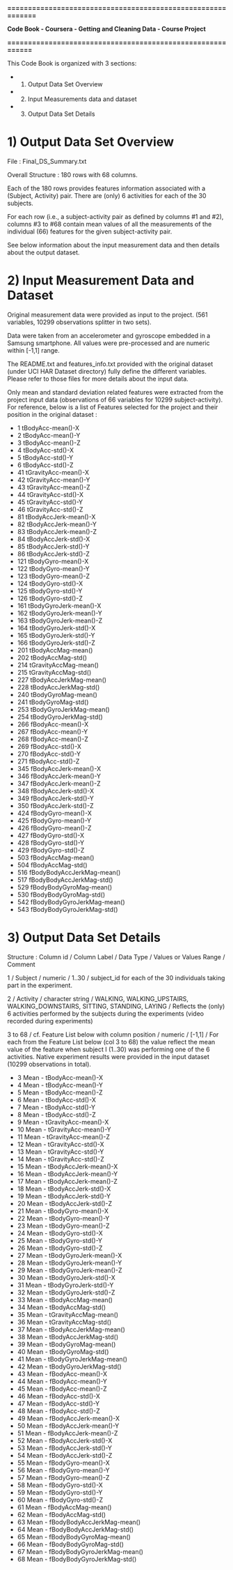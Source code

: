 **============================================================**

**Code Book - Coursera - Getting and Cleaning Data - Course Project**

**===========================================================**

This Code Book is organized with 3 sections:

- 1) Output Data Set Overview
- 2) Input Measurements data and dataset
- 3) Output Data Set Details

# 1) Output Data Set Overview

File : Final_DS_Summary.txt

Overall Structure : 180 rows with 68 columns.

Each of the 180 rows provides features information associated with a (Subject, Activity) pair. There are (only) 6 activities for each of the 30 subjects.

For each row (i.e., a subject-activity pair as defined by columns #1 and #2), columns #3 to #68 contain mean values of all the measurements of the individual (66) features for the given  subject-activity pair.

See below information about the input measurement data and then details about the output dataset.

# 2) Input Measurement Data and Dataset

Original measurement data were provided as input to the project.  (561 variables, 10299 observations splitter in two sets). 

Data were taken from an accelerometer and gyroscope embedded in a Samsung smartphone. All values were pre-processed and are numeric within [-1,1] range.

The README.txt and features_info.txt provided with the original dataset (under UCI HAR Dataset directory) fully define the different variables. Please refer to those files for more details about the input data.

Only mean and standard deviation related features were extracted from the project input data (observations of 66 variables for 10299 subject-activity). For reference, below is a list of Features selected for the project and their position in the original dataset  : 

- 1             tBodyAcc-mean()-X
- 2             tBodyAcc-mean()-Y
- 3             tBodyAcc-mean()-Z
- 4              tBodyAcc-std()-X
- 5              tBodyAcc-std()-Y
- 6              tBodyAcc-std()-Z
- 41         tGravityAcc-mean()-X
- 42         tGravityAcc-mean()-Y
- 43         tGravityAcc-mean()-Z
- 44          tGravityAcc-std()-X
- 45          tGravityAcc-std()-Y
- 46          tGravityAcc-std()-Z
- 81        tBodyAccJerk-mean()-X
- 82        tBodyAccJerk-mean()-Y
- 83        tBodyAccJerk-mean()-Z
- 84         tBodyAccJerk-std()-X
- 85         tBodyAccJerk-std()-Y
- 86         tBodyAccJerk-std()-Z
- 121          tBodyGyro-mean()-X
- 122          tBodyGyro-mean()-Y
- 123          tBodyGyro-mean()-Z
- 124           tBodyGyro-std()-X
- 125           tBodyGyro-std()-Y
- 126           tBodyGyro-std()-Z
- 161      tBodyGyroJerk-mean()-X
- 162      tBodyGyroJerk-mean()-Y
- 163      tBodyGyroJerk-mean()-Z
- 164       tBodyGyroJerk-std()-X
- 165       tBodyGyroJerk-std()-Y
- 166       tBodyGyroJerk-std()-Z
- 201          tBodyAccMag-mean()
- 202           tBodyAccMag-std()
- 214       tGravityAccMag-mean()
- 215        tGravityAccMag-std()
- 227      tBodyAccJerkMag-mean()
- 228       tBodyAccJerkMag-std()
- 240         tBodyGyroMag-mean()
- 241          tBodyGyroMag-std()
- 253     tBodyGyroJerkMag-mean()
- 254      tBodyGyroJerkMag-std()
- 266           fBodyAcc-mean()-X
- 267           fBodyAcc-mean()-Y
- 268           fBodyAcc-mean()-Z
- 269            fBodyAcc-std()-X
- 270            fBodyAcc-std()-Y
- 271            fBodyAcc-std()-Z
- 345       fBodyAccJerk-mean()-X
- 346       fBodyAccJerk-mean()-Y
- 347       fBodyAccJerk-mean()-Z
- 348        fBodyAccJerk-std()-X
- 349        fBodyAccJerk-std()-Y
- 350        fBodyAccJerk-std()-Z
- 424          fBodyGyro-mean()-X
- 425          fBodyGyro-mean()-Y
- 426          fBodyGyro-mean()-Z
- 427           fBodyGyro-std()-X
- 428           fBodyGyro-std()-Y
- 429           fBodyGyro-std()-Z
- 503          fBodyAccMag-mean()
- 504           fBodyAccMag-std()
- 516  fBodyBodyAccJerkMag-mean()
- 517   fBodyBodyAccJerkMag-std()
- 529     fBodyBodyGyroMag-mean()
- 530      fBodyBodyGyroMag-std()
- 542 fBodyBodyGyroJerkMag-mean()
- 543  fBodyBodyGyroJerkMag-std()

# 3) Output Data Set Details
 
Structure : Column id / Column Label / Data Type / Values or Values Range / Comment

1 / Subject / numeric / 1..30 /
subject_id for each of the 30 individuals taking part in the experiment.

2 / Activity / character string / WALKING, WALKING_UPSTAIRS,  WALKING_DOWNSTAIRS, SITTING, STANDING, LAYING /
Reflects the (only) 6 activities performed by the subjects during the experiments (video recorded during experiments)

3 to 68 / cf. Feature List below with column position / numeric / [-1,1] /
For each from the Feature List below (col 3 to 68) the value reflect the mean value of the feature when subject I (1..30) was performing one of the 6 activities. Native experiment results were provided in the input dataset (10299 observations in total).

- 3            Mean - tBodyAcc-mean()-X
- 4            Mean - tBodyAcc-mean()-Y
- 5            Mean - tBodyAcc-mean()-Z
- 6             Mean - tBodyAcc-std()-X
- 7             Mean - tBodyAcc-std()-Y
- 8             Mean - tBodyAcc-std()-Z
- 9         Mean - tGravityAcc-mean()-X
- 10        Mean - tGravityAcc-mean()-Y
- 11        Mean - tGravityAcc-mean()-Z
- 12         Mean - tGravityAcc-std()-X
- 13         Mean - tGravityAcc-std()-Y
- 14         Mean - tGravityAcc-std()-Z
- 15       Mean - tBodyAccJerk-mean()-X
- 16       Mean - tBodyAccJerk-mean()-Y
- 17       Mean - tBodyAccJerk-mean()-Z
- 18        Mean - tBodyAccJerk-std()-X
- 19        Mean - tBodyAccJerk-std()-Y
- 20        Mean - tBodyAccJerk-std()-Z
- 21          Mean - tBodyGyro-mean()-X
- 22          Mean - tBodyGyro-mean()-Y
- 23          Mean - tBodyGyro-mean()-Z
- 24           Mean - tBodyGyro-std()-X
- 25           Mean - tBodyGyro-std()-Y
- 26           Mean - tBodyGyro-std()-Z
- 27      Mean - tBodyGyroJerk-mean()-X
- 28      Mean - tBodyGyroJerk-mean()-Y
- 29      Mean - tBodyGyroJerk-mean()-Z
- 30       Mean - tBodyGyroJerk-std()-X
- 31       Mean - tBodyGyroJerk-std()-Y
- 32       Mean - tBodyGyroJerk-std()-Z
- 33          Mean - tBodyAccMag-mean()
- 34           Mean - tBodyAccMag-std()
- 35       Mean - tGravityAccMag-mean()
- 36        Mean - tGravityAccMag-std()
- 37      Mean - tBodyAccJerkMag-mean()
- 38       Mean - tBodyAccJerkMag-std()
- 39         Mean - tBodyGyroMag-mean()
- 40          Mean - tBodyGyroMag-std()
- 41     Mean - tBodyGyroJerkMag-mean()
- 42      Mean - tBodyGyroJerkMag-std()
- 43           Mean - fBodyAcc-mean()-X
- 44           Mean - fBodyAcc-mean()-Y
- 45           Mean - fBodyAcc-mean()-Z
- 46            Mean - fBodyAcc-std()-X
- 47            Mean - fBodyAcc-std()-Y
- 48            Mean - fBodyAcc-std()-Z
- 49       Mean - fBodyAccJerk-mean()-X
- 50       Mean - fBodyAccJerk-mean()-Y
- 51       Mean - fBodyAccJerk-mean()-Z
- 52        Mean - fBodyAccJerk-std()-X
- 53        Mean - fBodyAccJerk-std()-Y
- 54        Mean - fBodyAccJerk-std()-Z
- 55          Mean - fBodyGyro-mean()-X
- 56          Mean - fBodyGyro-mean()-Y
- 57          Mean - fBodyGyro-mean()-Z
- 58           Mean - fBodyGyro-std()-X
- 59           Mean - fBodyGyro-std()-Y
- 60           Mean - fBodyGyro-std()-Z
- 61          Mean - fBodyAccMag-mean()
- 62           Mean - fBodyAccMag-std()
- 63  Mean - fBodyBodyAccJerkMag-mean()
- 64   Mean - fBodyBodyAccJerkMag-std()
- 65     Mean - fBodyBodyGyroMag-mean()
- 66      Mean - fBodyBodyGyroMag-std()
- 67 Mean - fBodyBodyGyroJerkMag-mean()
- 68  Mean - fBodyBodyGyroJerkMag-std() 
     







